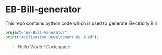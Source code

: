 # EB-Bill-generator
This repo contains python code which is used to generate Electricity Bill


```py
project="EB-Bill-Generator";
print("Application Development By Jued");


```

> Hello World!!
>Codespace